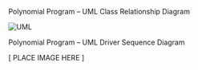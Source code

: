 Polynomial Program – UML Class Relationship Diagram

![UML](../../../../../../../Downloads/Polynomial.png)

Polynomial Program – UML Driver Sequence Diagram

[ PLACE IMAGE HERE ]

